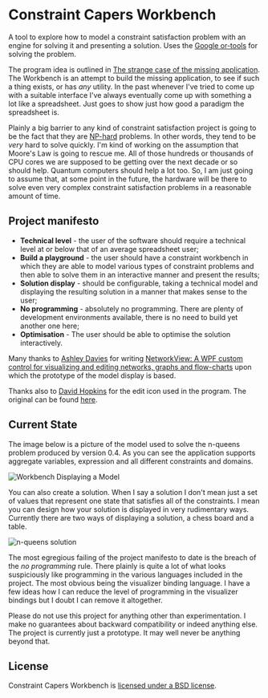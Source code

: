 # Constraint Capers Workbench
A tool to explore how to model a constraint satisfaction problem with an engine for solving it and presenting a solution. Uses the [Google or-tools](https://developers.google.com/optimization/) for solving the problem.

The program idea is outlined in [The strange case of the missing application](http://techteapot.com/strange-case-of-the-missing-application/). The Workbench is an attempt to build the missing application, to see if such a thing exists, or has *any* utility. In the past whenever I've tried to come up with a suitable interface I've always eventually come up with something a lot like a spreadsheet. Just goes to show just how good a paradigm the spreadsheet is.

Plainly a big barrier to any kind of constraint satisfaction project is going to be the fact that they are [NP-hard](http://en.wikipedia.org/wiki/NP-hard) problems. In other words, they tend to be *very* hard to solve quickly. I'm kind of working on the assumption that Moore's Law is going to rescue me. All of those hundreds or thousands of CPU cores we are supposed to be getting over the next decade or so should help. Quantum computers should help a lot too. So, I am just going to assume that, at some point in the future, the hardware will be there to solve even very complex constraint satisfaction problems in a reasonable amount of time.

## Project manifesto
* **Technical level** - the user of the software should require a technical level at or below that of an average spreadsheet user;
* **Build a playground** - the user should have a constraint workbench in which they are able to model various types of constraint problems and then able to solve them in an interactive manner and present the results;
* **Solution display** - should be configurable, taking a technical model and displaying the resulting solution in a manner that makes sense to the user;
* **No programming** - absolutely no programming. There are plenty of development environments available, there is no need to build yet another one here;
* **Optimisation** - The user should be able to optimise the solution interactively.

Many thanks to [Ashley Davies](http://www.codecapers.com.au) for writing [NetworkView: A WPF custom control for visualizing and editing networks, graphs and flow-charts](http://www.codeproject.com/Articles/182683/NetworkView-A-WPF-custom-control-for-visualizing-a) upon which the prototype of the model display is based.

Thanks also to [David Hopkins](http://semlabs.co.uk/) for the edit icon used in the program. The original can be found [here](http://findicons.com/icon/180721/pencil_small?id=378530).

## Current State

The image below is a picture of the model used to solve the n-queens problem produced by version 0.4. As you can see the application supports aggregate variables, expression and all different constraints and domains.

![Workbench Displaying a Model](https://techteapot.com/wp-content/uploads/2016/10/workbench-model-nqueens-1024x611.png)

You can also create a solution. When I say a solution I don't mean just a set of values that represent one state that satisfies all of the constraints. I mean you can design how your solution is displayed in very rudimentary ways. Currently there are two ways of displaying a solution, a chess board and a table.

![n-queens solution](https://techteapot.com/wp-content/uploads/2016/10/workbench-solution-nqueens-768x761.png)

The most egregious failing of the project manifesto to date is the breach of the *no programming* rule. There plainly is quite a lot of what looks suspiciously like programming in the various languages included in the project. The most obvious being the visualizer binding language. I have a few ideas how I can reduce the level of programming in the visualizer bindings but I doubt I can remove it altogether.

Please do not use this project for anything other than experimentation. I make no guarantees about backward compatibility or indeed anything else. The project is currently just a prototype. It may well never be anything beyond that.

## License
Constraint Capers Workbench is [licensed under a BSD license](LICENSE.md).
